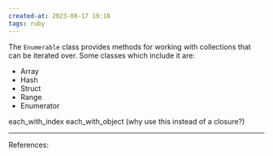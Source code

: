 ```yaml
---
created-at: 2023-08-17 19:18
tags: ruby
---
```


The `Enumerable` class provides methods for working with collections that can be iterated over. Some classes which include it are:

- Array
- Hash
- Struct
- Range
- Enumerator



each_with_index
each_with_object (why use this instead of a closure?)


---
References:

